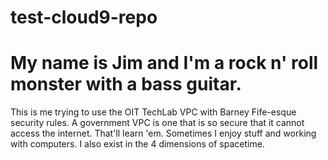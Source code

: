 # test-cloud9-repo
# My name is Jim and I'm a rock n' roll monster with a bass guitar.

This is me trying to use the OIT TechLab VPC with Barney Fife-esque security rules.  A government VPC is one that is so secure that it cannot access the internet.  That'll learn 'em.  Sometimes I enjoy stuff and working with computers.
I also exist in the 4 dimensions of spacetime.
